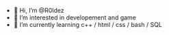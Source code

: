 - 👋 Hi, I’m @R0ldez
- 👀 I’m interested in developement and game
- 🌱 I’m currently learning c++ / html / css / bash / SQL

<!---
R0ldez/R0ldez is a ✨ special ✨ repository because its `README.md` (this file) appears on your GitHub profile.
You can click the Preview link to take a look at your changes.
--->
